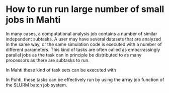 # How to run run large number of small jobs in Mahti

In many cases, a computational analysis job contains a number of similar independent subtasks. 
A user may have several datasets that are analyzed in the same way, or the same simulation code 
is executed with a number of different parameters. This kind of tasks are often called as 
embarrassingly parallel jobs as the task can in principle be distributed to as many processors 
as there are subtasks to run.

In Mahti these kind of task sets can be executed with


In Puhti, these tasks can be effectively run by using the array 
job function of the SLURM batch job system.
